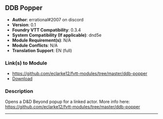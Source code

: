 ## DDB Popper

* **Author**: errational#2007 on discord
* **Version**: 0.1
* **Foundry VTT Compatibility**: 0.3.4
* **System Compatibility (If applicable)**: dnd5e
* **Module Requirement(s)**: N/A
* **Module Conflicts**: N/A
* **Translation Support**: EN (full)

### Link(s) to Module
* https://github.com/eclarke12/fvtt-modules/tree/master/ddb-popper
* [Download](https://github.com/eclarke12/fvtt-modules/raw/master/ddb-popper.zip)

### Description
Opens a D&D Beyond popup for a linked actor. More info here: https://github.com/eclarke12/fvtt-modules/tree/master/ddb-popper

---

